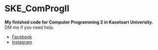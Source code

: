 # SKE_ComProgII
**My finished code for Computer Programming 2 in Kasetsart University.**
<br />
DM me if you need help.
  
- [Facebook](https://www.facebook.com/tboonmaeiei/)
- [Instagram](https://www.instagram.com/tboonma_)
</p>
